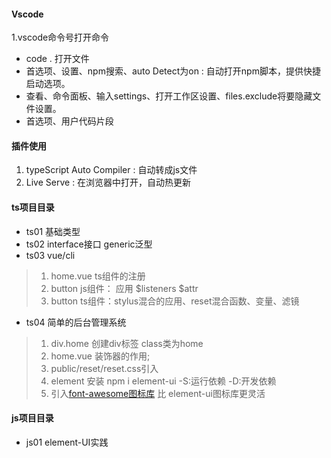 #### Vscode
1.vscode命令号打开命令
- code .  打开文件
- 首选项、设置、npm搜索、auto Detect为on : 自动打开npm脚本，提供快捷启动选项。
- 查看、命令面板、输入settings、打开工作区设置、files.exclude将要隐藏文件设置。
- 首选项、用户代码片段
#### 插件使用
1. typeScript Auto Compiler : 自动转成js文件
2. Live Serve : 在浏览器中打开，自动热更新
#### ts项目目录
+  ts01 基础类型
+  ts02 interface接口  generic泛型
+  ts03 vue/cli
  > 1. home.vue ts组件的注册
  > 2. button js组件： 应用 $listeners $attr
  > 3. button ts组件：stylus混合的应用、reset混合函数、变量、滤镜
+  ts04 简单的后台管理系统
  > 1. div.home 创建div标签 class类为home
  > 2. home.vue 装饰器的作用;
  > 3. public/reset/reset.css引入
  > 4. element 安装  npm i element-ui -S:运行依赖  -D:开发依赖
  > 5. 引入[font-awesome图标库](http://www.fontawesome.com.cn/) 比 element-ui图标库更灵活 

#### js项目目录
+ js01 element-UI实践